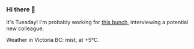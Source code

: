### Hi there :wave:

It's Tuesday! I'm probably working for [this bunch](https://github.com/kohofinancial), interviewing a potential new colleague.

Weather in Victoria BC: mist, at +5°C.
